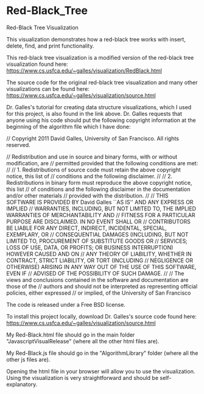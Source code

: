 # Red-Black_Tree
Red-Black Tree Visualization

This visualization demonstrates how a red-black tree works with insert, delete, find, and print functionality.

This red-black tree visualization is a modified version of the red-black tree visualization found here: https://www.cs.usfca.edu/~galles/visualization/RedBlack.html

The source code for the original red-black tree visualization and many other visualizations can be found here: https://www.cs.usfca.edu/~galles/visualization/source.html

Dr. Galles's tutorial for creating data structure visualizations, which I used for this project, is also found in the link above.
Dr. Galles requests that anyone using his code should put the following copyright information at the beginning of the algorithm file which I have done:

// Copyright 2011 David Galles, University of San Francisco. All rights reserved.

// Redistribution and use in source and binary forms, with or without modification, are
// permitted provided that the following conditions are met:
//
// 1. Redistributions of source code must retain the above copyright notice, this list of
// conditions and the following disclaimer.
//
// 2. Redistributions in binary form must reproduce the above copyright notice, this list
// of conditions and the following disclaimer in the documentation and/or other materials
// provided with the distribution.
//
// THIS SOFTWARE IS PROVIDED BY David Galles ``AS IS'' AND ANY EXPRESS OR IMPLIED
// WARRANTIES, INCLUDING, BUT NOT LIMITED TO, THE IMPLIED WARRANTIES OF MERCHANTABILITY AND
// FITNESS FOR A PARTICULAR PURPOSE ARE DISCLAIMED. IN NO EVENT SHALL  OR
// CONTRIBUTORS BE LIABLE FOR ANY DIRECT, INDIRECT, INCIDENTAL, SPECIAL, EXEMPLARY, OR
// CONSEQUENTIAL DAMAGES (INCLUDING, BUT NOT LIMITED TO, PROCUREMENT OF SUBSTITUTE GOODS OR
// SERVICES; LOSS OF USE, DATA, OR PROFITS; OR BUSINESS INTERRUPTION) HOWEVER CAUSED AND ON
// ANY THEORY OF LIABILITY, WHETHER IN CONTRACT, STRICT LIABILITY, OR TORT (INCLUDING
// NEGLIGENCE OR OTHERWISE) ARISING IN ANY WAY OUT OF THE USE OF THIS SOFTWARE, EVEN IF
// ADVISED OF THE POSSIBILITY OF SUCH DAMAGE.
//
// The views and conclusions contained in the software and documentation are those of the
// authors and should not be interpreted as representing official policies, either expressed
// or implied, of the University of San Francisco

The code is released under a Free BSD license.

To install this project locally, download Dr. Galles's source code found here:
https://www.cs.usfca.edu/~galles/visualization/source.html

My Red-Black.html file should go in the main folder "JavascriptVisualRelease" (where all the other html files are).

My Red-Black.js file should go in the "AlgorithmLibrary" folder (where all the other js files are).

Opening the html file in your browser will allow you to use the visualization. Using the visualization is very straightforward and should be self-explanatory.






